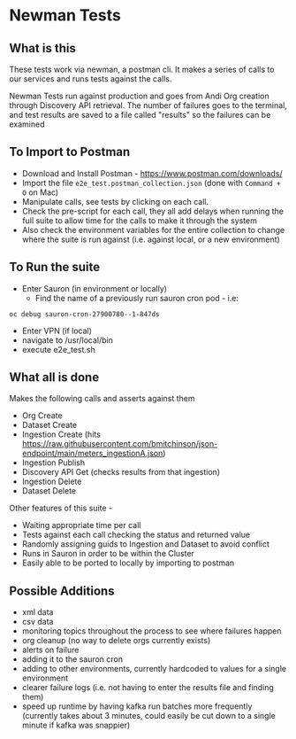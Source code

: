 # Newman Tests
## What is this

These tests work via newman, a postman cli. It makes a series of calls to our services and runs tests against the calls.

Newman Tests run against production and goes from Andi Org creation through Discovery API retrieval. The number of failures goes to the terminal, and test results are saved to a file called "results" so the failures can be examined

## To Import to Postman

- Download and Install Postman - https://www.postman.com/downloads/
- Import the file `e2e_test.postman_collection.json` (done with `Command + O` on Mac)
- Manipulate calls, see tests by clicking on each call.
- Check the pre-script for each call, they all add delays when running the full suite to allow time for the calls to make it through the system
- Also check the environment variables for the entire collection to change where the suite is run against (i.e. against local, or a new environment) 

## To Run the suite
- Enter Sauron (in environment or locally)
  - Find the name of a previously run sauron cron pod - i.e:
```shell
oc debug sauron-cron-27900780--1-847ds
```
- Enter VPN (if local)
- navigate to /usr/local/bin
- execute e2e_test.sh


## What all is done

Makes the following calls and asserts against them 
- Org Create
- Dataset Create
- Ingestion Create (hits https://raw.githubusercontent.com/bmitchinson/json-endpoint/main/meters_ingestionA.json)
- Ingestion Publish
- Discovery API Get (checks results from that ingestion)
- Ingestion Delete
- Dataset Delete

Other features of this suite -
- Waiting appropriate time per call
- Tests against each call checking the status and returned value
- Randomly assigning guids to Ingestion and Dataset to avoid conflict
- Runs in Sauron in order to be within the Cluster
- Easily able to be ported to locally by importing to postman

## Possible Additions
- xml data
- csv data
- monitoring topics throughout the process to see where failures happen
- org cleanup (no way to delete orgs currently exists)
- alerts on failure
- adding it to the sauron cron
- adding to other environments, currently hardcoded to values for a single environment
- clearer failure logs (i.e. not having to enter the results file and finding them)
- speed up runtime by having kafka run batches more frequently (currently takes about 3 minutes, could easily be cut down to a single minute if kafka was snappier)

